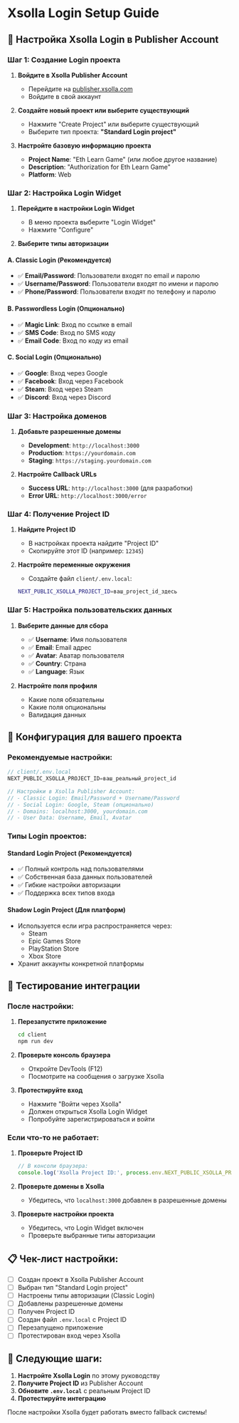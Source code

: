 # Xsolla Login Setup Guide

## 🎯 **Настройка Xsolla Login в Publisher Account**

### **Шаг 1: Создание Login проекта**

1. **Войдите в Xsolla Publisher Account**
   - Перейдите на [publisher.xsolla.com](https://publisher.xsolla.com/)
   - Войдите в свой аккаунт

2. **Создайте новый проект или выберите существующий**
   - Нажмите "Create Project" или выберите существующий
   - Выберите тип проекта: **"Standard Login project"**

3. **Настройте базовую информацию проекта**
   - **Project Name**: "Eth Learn Game" (или любое другое название)
   - **Description**: "Authorization for Eth Learn Game"
   - **Platform**: Web

### **Шаг 2: Настройка Login Widget**

1. **Перейдите в настройки Login Widget**
   - В меню проекта выберите "Login Widget"
   - Нажмите "Configure"

2. **Выберите типы авторизации**

#### **A. Classic Login (Рекомендуется)**
- ✅ **Email/Password**: Пользователи входят по email и паролю
- ✅ **Username/Password**: Пользователи входят по имени и паролю
- ✅ **Phone/Password**: Пользователи входят по телефону и паролю

#### **B. Passwordless Login (Опционально)**
- ✅ **Magic Link**: Вход по ссылке в email
- ✅ **SMS Code**: Вход по SMS коду
- ✅ **Email Code**: Вход по коду из email

#### **C. Social Login (Опционально)**
- ✅ **Google**: Вход через Google
- ✅ **Facebook**: Вход через Facebook
- ✅ **Steam**: Вход через Steam
- ✅ **Discord**: Вход через Discord

### **Шаг 3: Настройка доменов**

1. **Добавьте разрешенные домены**
   - **Development**: `http://localhost:3000`
   - **Production**: `https://yourdomain.com`
   - **Staging**: `https://staging.yourdomain.com`

2. **Настройте Callback URLs**
   - **Success URL**: `http://localhost:3000` (для разработки)
   - **Error URL**: `http://localhost:3000/error`

### **Шаг 4: Получение Project ID**

1. **Найдите Project ID**
   - В настройках проекта найдите "Project ID"
   - Скопируйте этот ID (например: `12345`)

2. **Настройте переменные окружения**
   - Создайте файл `client/.env.local`:
   ```bash
   NEXT_PUBLIC_XSOLLA_PROJECT_ID=ваш_project_id_здесь
   ```

### **Шаг 5: Настройка пользовательских данных**

1. **Выберите данные для сбора**
   - ✅ **Username**: Имя пользователя
   - ✅ **Email**: Email адрес
   - ✅ **Avatar**: Аватар пользователя
   - ✅ **Country**: Страна
   - ✅ **Language**: Язык

2. **Настройте поля профиля**
   - Какие поля обязательны
   - Какие поля опциональны
   - Валидация данных

## 🔧 **Конфигурация для вашего проекта**

### **Рекомендуемые настройки:**

```typescript
// client/.env.local
NEXT_PUBLIC_XSOLLA_PROJECT_ID=ваш_реальный_project_id

// Настройки в Xsolla Publisher Account:
// - Classic Login: Email/Password + Username/Password
// - Social Login: Google, Steam (опционально)
// - Domains: localhost:3000, yourdomain.com
// - User Data: Username, Email, Avatar
```

### **Типы Login проектов:**

#### **Standard Login Project (Рекомендуется)**
- ✅ Полный контроль над пользователями
- ✅ Собственная база данных пользователей
- ✅ Гибкие настройки авторизации
- ✅ Поддержка всех типов входа

#### **Shadow Login Project (Для платформ)**
- Используется если игра распространяется через:
  - Steam
  - Epic Games Store
  - PlayStation Store
  - Xbox Store
- Хранит аккаунты конкретной платформы

## 🚀 **Тестирование интеграции**

### **После настройки:**

1. **Перезапустите приложение**
   ```bash
   cd client
   npm run dev
   ```

2. **Проверьте консоль браузера**
   - Откройте DevTools (F12)
   - Посмотрите на сообщения о загрузке Xsolla

3. **Протестируйте вход**
   - Нажмите "Войти через Xsolla"
   - Должен открыться Xsolla Login Widget
   - Попробуйте зарегистрироваться и войти

### **Если что-то не работает:**

1. **Проверьте Project ID**
   ```typescript
   // В консоли браузера:
   console.log('Xsolla Project ID:', process.env.NEXT_PUBLIC_XSOLLA_PROJECT_ID);
   ```

2. **Проверьте домены в Xsolla**
   - Убедитесь, что `localhost:3000` добавлен в разрешенные домены

3. **Проверьте настройки проекта**
   - Убедитесь, что Login Widget включен
   - Проверьте выбранные типы авторизации

## 📋 **Чек-лист настройки:**

- [ ] Создан проект в Xsolla Publisher Account
- [ ] Выбран тип "Standard Login project"
- [ ] Настроены типы авторизации (Classic Login)
- [ ] Добавлены разрешенные домены
- [ ] Получен Project ID
- [ ] Создан файл `.env.local` с Project ID
- [ ] Перезапущено приложение
- [ ] Протестирован вход через Xsolla

## 🎯 **Следующие шаги:**

1. **Настройте Xsolla Login** по этому руководству
2. **Получите Project ID** из Publisher Account
3. **Обновите `.env.local`** с реальным Project ID
4. **Протестируйте интеграцию**

После настройки Xsolla будет работать вместо fallback системы!
